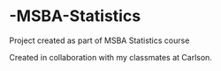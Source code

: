 # -MSBA-Statistics
Project created as part of MSBA Statistics course

Created in collaboration with my classmates at Carlson.
